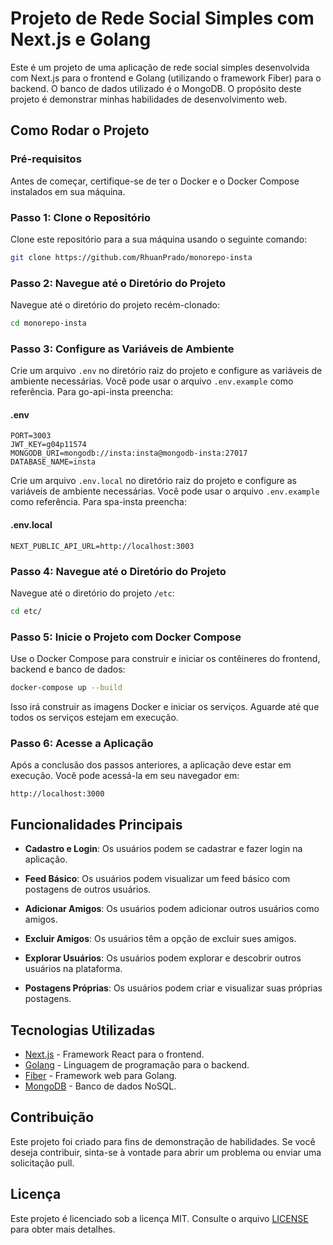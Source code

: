 # Projeto de Rede Social Simples com Next.js e Golang

Este é um projeto de uma aplicação de rede social simples desenvolvida com Next.js para o frontend e Golang (utilizando o framework Fiber) para o backend. O banco de dados utilizado é o MongoDB. O propósito deste projeto é demonstrar minhas habilidades de desenvolvimento web.

## Como Rodar o Projeto

### Pré-requisitos

Antes de começar, certifique-se de ter o Docker e o Docker Compose instalados em sua máquina.

### Passo 1: Clone o Repositório

Clone este repositório para a sua máquina usando o seguinte comando:

```bash
git clone https://github.com/RhuanPrado/monorepo-insta
```

### Passo 2: Navegue até o Diretório do Projeto

Navegue até o diretório do projeto recém-clonado:

```bash
cd monorepo-insta
```

### Passo 3: Configure as Variáveis de Ambiente

Crie um arquivo `.env` no diretório raiz do projeto e configure as variáveis de ambiente necessárias. Você pode usar o arquivo `.env.example` como referência.
Para go-api-insta preencha:

#### .env

```env
PORT=3003
JWT_KEY=g04p11574
MONGODB_URI=mongodb://insta:insta@mongodb-insta:27017
DATABASE_NAME=insta
```

Crie um arquivo `.env.local` no diretório raiz do projeto e configure as variáveis de ambiente necessárias. Você pode usar o arquivo `.env.example` como referência.
Para spa-insta preencha:

#### .env.local

```env
NEXT_PUBLIC_API_URL=http://localhost:3003
```

### Passo 4: Navegue até o Diretório do Projeto

Navegue até o diretório do projeto `/etc`:

```bash
cd etc/
```

### Passo 5: Inicie o Projeto com Docker Compose

Use o Docker Compose para construir e iniciar os contêineres do frontend, backend e banco de dados:

```bash
docker-compose up --build
```

Isso irá construir as imagens Docker e iniciar os serviços. Aguarde até que todos os serviços estejam em execução.

### Passo 6: Acesse a Aplicação

Após a conclusão dos passos anteriores, a aplicação deve estar em execução. Você pode acessá-la em seu navegador em:

```url
http://localhost:3000
```

## Funcionalidades Principais

- **Cadastro e Login**: Os usuários podem se cadastrar e fazer login na aplicação.

- **Feed Básico**: Os usuários podem visualizar um feed básico com postagens de outros usuários.

- **Adicionar Amigos**: Os usuários podem adicionar outros usuários como amigos.

- **Excluir Amigos**: Os usuários têm a opção de excluir sues amigos.

- **Explorar Usuários**: Os usuários podem explorar e descobrir outros usuários na plataforma.

- **Postagens Próprias**: Os usuários podem criar e visualizar suas próprias postagens.

## Tecnologias Utilizadas

- [Next.js](https://nextjs.org) - Framework React para o frontend.
- [Golang](https://golang.org) - Linguagem de programação para o backend.
- [Fiber](https://gofiber.io) - Framework web para Golang.
- [MongoDB](https://www.mongodb.com) - Banco de dados NoSQL.

## Contribuição

Este projeto foi criado para fins de demonstração de habilidades. Se você deseja contribuir, sinta-se à vontade para abrir um problema ou enviar uma solicitação pull.

## Licença

Este projeto é licenciado sob a licença MIT. Consulte o arquivo [LICENSE](LICENSE) para obter mais detalhes.
